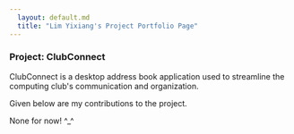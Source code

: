 ```yaml
---
  layout: default.md
  title: "Lim Yixiang's Project Portfolio Page"
---
```


### Project: ClubConnect

ClubConnect is a desktop address book application used to streamline the computing club's communication and organization.

Given below are my contributions to the project.

None for now! ^_^
